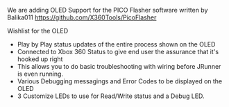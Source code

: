We are adding OLED Support for the PICO Flasher software written by Balika011
https://github.com/X360Tools/PicoFlasher

Wishlist for the OLED
- Play by Play status updates of the entire process shown on the OLED
- Connected to Xbox 360 Status to give end user the assurance that it's hooked up right
- This allows you to do basic troubleshooting with wiring before JRunner is even running.
- Various Debugging messagings and Error Codes to be displayed on the OLED
- 3 Customize LEDs to use for Read/Write status and a Debug LED.
